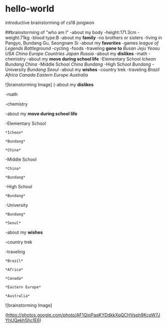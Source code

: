 # hello-world
introductive brainstorming of cs18 jongwon

##brainstorming of "who am I"
-about my body
  -height:171.3cm
  -weight:71kg
  -blood type:B
-about my **family**
  -no brothers or sisters
  -living in Pangyo, Bundang Gu, Seongnam Si
-about my **favorites**
  -games
    *league of Legends*
    *Battleground*
  -cycling
  -foods
  -traveling
    **gone to**
      *Busan*
      *Jeju*
      *Yeosu*
      *USA*
      *China*
      *Europe Countries*
      *Japan*
      *Russia*
-about my **dislikes**
  -math
  -chemistry
-about my **move during school life**
  -Elementary School
    *Icheon*
    *Bundang*
    *China*
  -Middle School
    *China*
    *Bundang*
  -High School
    *Bundang*
  -University
    *Bundang*
    *Seoul*
-about my **wishes**
  -country trek
  -traveling
    *Brazil*
    *Africa*
    *Canada*
    *Eastern Europe*
    *Australia*
      
  ![brainstorming Image]
  (-about my **dislikes**

  -math

  -chemistry

-about my **move during school life**

  -Elementary School

    *Icheon*

    *Bundang*

    *China*

  -Middle School

    *China*

    *Bundang*

  -High School

    *Bundang*

  -University

    *Bundang*

    *Seoul*

-about my **wishes**

  -country trek

  -traveling

    *Brazil*

    *Africa*

    *Canada*

    *Eastern Europe*

    *Australia*

      

  ![brainstorming Image]

  (https://photos.google.com/photo/AF1QipPaqKYDdkkXqQCHVsph9KcpW7JYhUQekhShc1E6)

